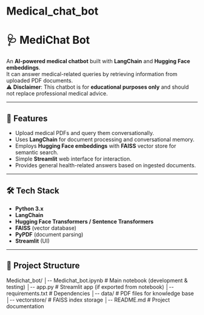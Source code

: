 # Medical_chat_bot
# 🩺 MediChat Bot

An **AI-powered medical chatbot** built with **LangChain** and **Hugging Face embeddings**.  
It can answer medical-related queries by retrieving information from uploaded PDF documents.  
⚠️ **Disclaimer**: This chatbot is for **educational purposes only** and should not replace professional medical advice.

---

## 🚀 Features
- Upload medical PDFs and query them conversationally.
- Uses **LangChain** for document processing and conversational memory.
- Employs **Hugging Face embeddings** with **FAISS** vector store for semantic search.
- Simple **Streamlit** web interface for interaction.
- Provides general health-related answers based on ingested documents.

---

## 🛠️ Tech Stack
- **Python 3.x**
- **LangChain**
- **Hugging Face Transformers / Sentence Transformers**
- **FAISS** (vector database)
- **PyPDF** (document parsing)
- **Streamlit** (UI)

---

## 📂 Project Structure
Medichat_bot/
│-- Medichat_bot.ipynb # Main notebook (development & testing)
│-- app.py # Streamlit app (if exported from notebook)
│-- requirements.txt # Dependencies
│-- data/ # PDF files for knowledge base
│-- vectorstore/ # FAISS index storage
│-- README.md # Project documentation
